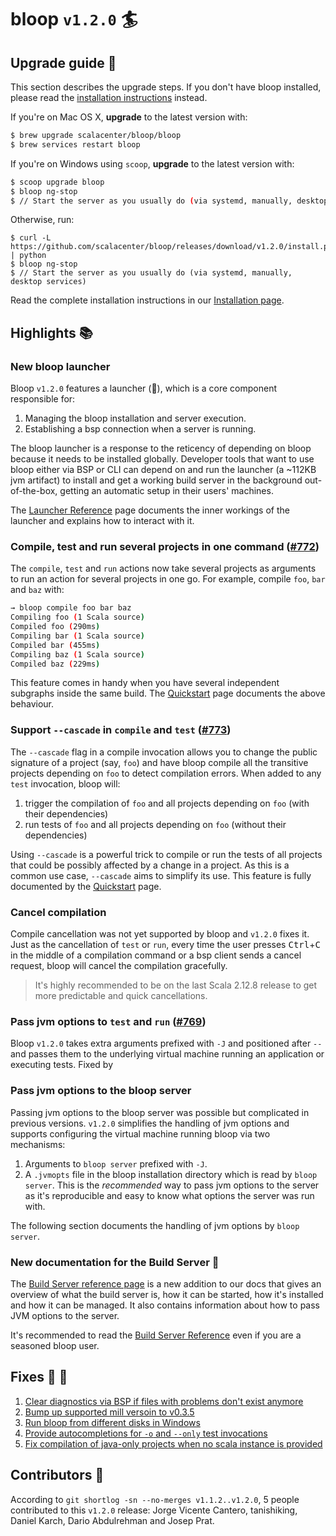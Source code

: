 # bloop `v1.2.0` :surfer:

## Upgrade guide :electric_plug:

This section describes the upgrade steps. If you don't have bloop installed, please read
the [installation instructions][] instead.

If you're on Mac OS X, **upgrade** to the latest version with:

```sh
$ brew upgrade scalacenter/bloop/bloop
$ brew services restart bloop
```

If you're on Windows using `scoop`, **upgrade** to the latest version with:

```sh
$ scoop upgrade bloop
$ bloop ng-stop
$ // Start the server as you usually do (via systemd, manually, desktop services)
```

Otherwise, run:

```
$ curl -L https://github.com/scalacenter/bloop/releases/download/v1.2.0/install.py | python
$ bloop ng-stop
$ // Start the server as you usually do (via systemd, manually, desktop services)
```

Read the complete installation instructions in our [Installation page][installation instructions].

## Highlights :books:

### New bloop launcher

Bloop `v1.2.0` features a launcher (:rocket:), which is a core component responsible for:

1. Managing the bloop installation and server execution.
1. Establishing a bsp connection when a server is running.

The bloop launcher is a response to the reticency of depending on bloop because it needs to be
installed globally. Developer tools that want to use bloop either via BSP or CLI can depend on and
run the launcher (a ~112KB jvm artifact) to install and get a working build server in the background
out-of-the-box, getting an automatic setup in their users' machines.

The [Launcher Reference](https://scalacenter.github.io/bloop/docs/launcher-reference) page documents
the inner workings of the launcher and explains how to interact with it.

### Compile, test and run several projects in one command ([#772](https://github.com/scalacenter/bloop/pull/772))

The `compile`, `test` and `run` actions now take several projects as arguments to run an action for
several projects in one go. For example, compile `foo`, `bar` and `baz` with:

```bash
→ bloop compile foo bar baz
Compiling foo (1 Scala source)
Compiled foo (290ms)
Compiling bar (1 Scala source)
Compiled bar (455ms)
Compiling baz (1 Scala source)
Compiled baz (229ms)
```

This feature comes in handy when you have several independent subgraphs inside the same build. The
[Quickstart](https://scalacenter.github.io/bloop/docs/usage) page documents the above behaviour.

### Support `--cascade` in `compile` and `test` ([#773](https://github.com/scalacenter/bloop/pull/773))

The `--cascade` flag in a compile invocation allows you to change the public signature of a project
(say, `foo`) and have bloop compile all the transitive projects depending on `foo` to detect
compilation errors. When added to any `test` invocation, bloop will:

1. trigger the compilation of `foo` and all projects depending on `foo` (with their dependencies)
1. run tests of `foo` and all projects depending on `foo` (without their dependencies)

Using `--cascade` is a powerful trick to compile or run the tests of all projects that could be
possibly affected by a change in a project. As this is a common use case, `--cascade` aims to
simplify its use. This feature is fully documented by the
[Quickstart](https://scalacenter.github.io/bloop/docs/usage) page.

### Cancel compilation

Compile cancellation was not yet supported by bloop and `v1.2.0` fixes it. Just as the cancellation
of `test` or `run`, every time the user presses <kbd>Ctrl</kbd>+<kbd>C</kbd> in the middle of a
compilation command or a bsp client sends a cancel request, bloop will cancel the compilation
gracefully.

> It's highly recommended to be on the last Scala 2.12.8 release to get more predictable and quick
cancellations.

### Pass jvm options to `test` and `run` ([#769](https://github.com/scalacenter/bloop/pull/769))

Bloop `v1.2.0` takes extra arguments prefixed with `-J` and positioned after `--` and passes them to
the underlying virtual machine running an application or executing tests. Fixed by

### Pass jvm options to the bloop server

Passing jvm options to the bloop server was possible but complicated in previous versions. `v1.2.0`
simplifies the handling of jvm options and supports configuring the virtual machine running bloop
via two mechanisms:

1. Arguments to `bloop server` prefixed with `-J`.
1. A `.jvmopts` file in the bloop installation directory which is read by `bloop server`. This is
   the *recommended* way to pass jvm options to the server as it's reproducible and easy to know
   what options the server was run with.
   
The following section documents the handling of jvm options by `bloop server`.

### New documentation for the Build Server :blue_book:

The [Build Server reference page](https://scalacenter.github.io/bloop/docs/server-reference) is a
new addition to our docs that gives an overview of what the build server is, how it can be started,
how it's installed and how it can be managed. It also contains information about how to pass JVM
options to the server.

It's recommended to read the [Build Server
Reference](https://scalacenter.github.io/bloop/docs/server-reference) even if you are a seasoned
bloop user.

## Fixes :bug: :hammer:

1. [Clear diagnostics via BSP if files with problems don't exist anymore](https://github.com/scalacenter/bloop/pull/767)
1. [Bump up supported mill versoin to v0.3.5](https://github.com/scalacenter/bloop/pull/768)
1. [Run bloop from different disks in Windows](https://github.com/scalacenter/bloop/pull/771)
1. [Provide autocompletions for `-o` and `--only` test invocations](https://github.com/scalacenter/bloop/pull/749)
1. [Fix compilation of java-only projects when no scala instance is provided](https://github.com/scalacenter/bloop/pull/774)

## Contributors :busts_in_silhouette:

According to `git shortlog -sn --no-merges v1.1.2..v1.2.0`, 5 people contributed to this `v1.2.0`
release: Jorge Vicente Cantero, tanishiking, Daniel Karch, Dario Abdulrehman and Josep Prat.

[installation instructions]: https://scalacenter.github.io/bloop/setup
